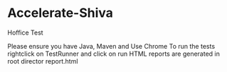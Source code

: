 # Accelerate-Shiva
Hoffice Test

 Please ensure you have Java, Maven and Use Chrome
 To run the tests rightclick on TestRunner and click on run
 HTML reports are generated in root director report.html

